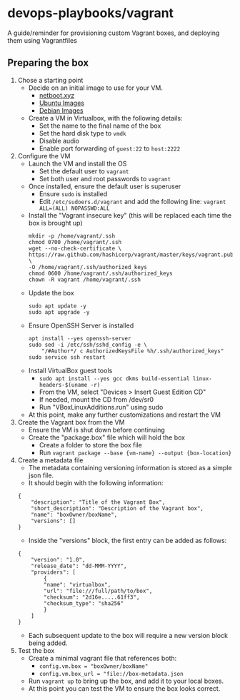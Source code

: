 # devops-playbooks/vagrant
A guide/reminder for provisioning custom Vagrant boxes, and deploying them using Vagrantfiles

## Preparing the box
1. Chose a starting point
    - Decide on an initial image to use for your VM.
        - [netboot.xyz](netboot.xyz)
        - [Ubuntu Images](https://cloud-images.ubuntu.com/)
        - [Debian Images](https://cdimage.debian.org/images/cloud/)
    - Create a VM in Virtualbox, with the following details:
        - Set the name to the final name of the box
        - Set the hard disk type to `vmdk`
        - Disable audio
        - Enable port forwarding of `guest:22` to `host:2222`
2. Configure the VM
    - Launch the VM and install the OS
        - Set the default user to `vagrant`
        - Set both user and root passwords to `vagrant`
    - Once installed, ensure the default user is superuser
        - Ensure `sudo` is installed
        - Edit `/etc/sudoers.d/vagrant` and add the following line: `vagrant ALL=(ALL) NOPASSWD:ALL`
    - Install the "Vagrant insecure key" (this will be replaced each time the box is brought up)
        ```
        mkdir -p /home/vagrant/.ssh
        chmod 0700 /home/vagrant/.ssh
        wget --no-check-certificate \
        https://raw.github.com/hashicorp/vagrant/master/keys/vagrant.pub \
        -O /home/vagrant/.ssh/authorized_keys
        chmod 0600 /home/vagrant/.ssh/authorized_keys
        chown -R vagrant /home/vagrant/.ssh
        ```
    - Update the box
        ```
        sudo apt update -y
        sudo apt upgrade -y
        ```
    - Ensure OpenSSH Server is installed
        ```
        apt install --yes openssh-server
        sudo sed -i /etc/ssh/sshd_config -e \
            "/#Author*/ c AuthorizedKeysFile %h/.ssh/authorized_keys"
        sudo service ssh restart
        ```
    - Install VirtualBox guest tools
        - `sudo apt install --yes gcc dkms build-essential linux-headers-$(uname -r)`
        - From the VM, select "Devices > Insert Guest Edition CD"
        - If needed, mount the CD from /dev/sr0
        - Run "VBoxLinuxAdditions.run" using sudo
    - At this point, make any further customizations and restart the VM
3. Create the Vagrant box from the VM
    - Ensure the VM is shut down before continuing
    - Create the "package.box" file which will hold the box
        - Create a folder to store the box file
        - Run `vagrant package --base {vm-name} --output {box-location}`
4. Create a metadata file
    - The metadata containing versioning information is stored as a simple json file.
    - It should begin with the following information:
    ```
    {
        "description": "Title of the Vagrant Box",
        "short_description": "Description of the Vagrant box",
        "name": "boxOwner/boxName",
        "versions": []
    }
    ```
    - Inside the "versions" block, the first entry can be added as follows:
    ```
    {
        "version": "1.0",
        "release_date": "dd-MMM-YYYY",
        "providers": [
            {
            "name": "virtualbox",
            "url": "file:///full/path/to/box",
            "checksum": "2d16e.....61ff3",
            "checksum_type": "sha256"
            }
        ]
    }
    ```
    - Each subsequent update to the box will require a new version block being added.
5. Test the box
    - Create a minimal vagrant file that references both:
        - `config.vm.box = "boxOwner/boxName"`
        - `config.vm.box_url = "file://box-metadata.json`
    - Run `vagrant up` to bring up the box, and add it to your local boxes.
    - At this point you can test the VM to ensure the box looks correct.